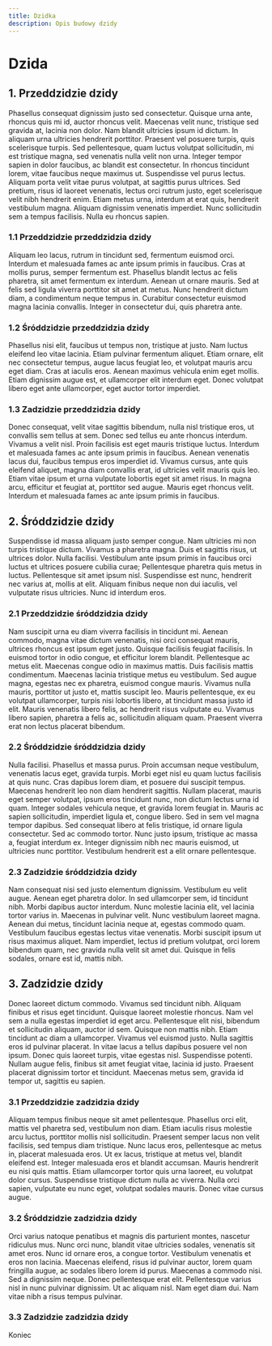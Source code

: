 ```yaml
---
title: Dzidka
description: Opis budowy dzidy
---
```


# Dzida

## 1. Przeddzidzie dzidy

Phasellus consequat dignissim justo sed consectetur. Quisque urna ante, rhoncus quis mi id, auctor rhoncus velit. Maecenas velit nunc, tristique sed gravida at, lacinia non dolor. Nam blandit ultricies ipsum id dictum. In aliquam urna ultricies hendrerit porttitor. Praesent vel posuere turpis, quis scelerisque turpis. Sed pellentesque, quam luctus volutpat sollicitudin, mi est tristique magna, sed venenatis nulla velit non urna. Integer tempor sapien in dolor faucibus, ac blandit est consectetur. In rhoncus tincidunt lorem, vitae faucibus neque maximus ut. Suspendisse vel purus lectus. Aliquam porta velit vitae purus volutpat, at sagittis purus ultrices. Sed pretium, risus id laoreet venenatis, lectus orci rutrum justo, eget scelerisque velit nibh hendrerit enim. Etiam metus urna, interdum at erat quis, hendrerit vestibulum magna. Aliquam dignissim venenatis imperdiet. Nunc sollicitudin sem a tempus facilisis. Nulla eu rhoncus sapien.

### 1.1 Przeddzidzie przeddzidzia dzidy

Aliquam leo lacus, rutrum in tincidunt sed, fermentum euismod orci. Interdum et malesuada fames ac ante ipsum primis in faucibus. Cras at mollis purus, semper fermentum est. Phasellus blandit lectus ac felis pharetra, sit amet fermentum ex interdum. Aenean ut ornare mauris. Sed at felis sed ligula viverra porttitor sit amet at metus. Nunc hendrerit dictum diam, a condimentum neque tempus in. Curabitur consectetur euismod magna lacinia convallis. Integer in consectetur dui, quis pharetra ante.

### 1.2 Śróddzidzie przeddzidzia dzidy

Phasellus nisi elit, faucibus ut tempus non, tristique at justo. Nam luctus eleifend leo vitae lacinia. Etiam pulvinar fermentum aliquet. Etiam ornare, elit nec consectetur tempus, augue lacus feugiat leo, et volutpat mauris arcu eget diam. Cras at iaculis eros. Aenean maximus vehicula enim eget mollis. Etiam dignissim augue est, et ullamcorper elit interdum eget. Donec volutpat libero eget ante ullamcorper, eget auctor tortor imperdiet.

### 1.3 Zadzidzie przeddzidzia dzidy

Donec consequat, velit vitae sagittis bibendum, nulla nisl tristique eros, ut convallis sem tellus at sem. Donec sed tellus eu ante rhoncus interdum. Vivamus a velit nisl. Proin facilisis est eget mauris tristique luctus. Interdum et malesuada fames ac ante ipsum primis in faucibus. Aenean venenatis lacus dui, faucibus tempus eros imperdiet id. Vivamus cursus, ante quis eleifend aliquet, magna diam convallis erat, id ultricies velit mauris quis leo. Etiam vitae ipsum et urna vulputate lobortis eget sit amet risus. In magna arcu, efficitur et feugiat at, porttitor sed augue. Mauris eget rhoncus velit. Interdum et malesuada fames ac ante ipsum primis in faucibus.

## 2. Śróddzidzie dzidy

Suspendisse id massa aliquam justo semper congue. Nam ultricies mi non turpis tristique dictum. Vivamus a pharetra magna. Duis et sagittis risus, ut ultrices dolor. Nulla facilisi. Vestibulum ante ipsum primis in faucibus orci luctus et ultrices posuere cubilia curae; Pellentesque pharetra quis metus in luctus. Pellentesque sit amet ipsum nisl. Suspendisse est nunc, hendrerit nec varius at, mollis at elit. Aliquam finibus neque non dui iaculis, vel vulputate risus ultricies. Nunc id interdum eros.

### 2.1 Przeddzidzie śróddzidzia dzidy

Nam suscipit urna eu diam viverra facilisis in tincidunt mi. Aenean commodo, magna vitae dictum venenatis, nisi orci consequat mauris, ultrices rhoncus est ipsum eget justo. Quisque facilisis feugiat facilisis. In euismod tortor in odio congue, et efficitur lorem blandit. Pellentesque ac metus elit. Maecenas congue odio in maximus mattis. Duis facilisis mattis condimentum. Maecenas lacinia tristique metus eu vestibulum. Sed augue magna, egestas nec ex pharetra, euismod congue mauris. Vivamus nulla mauris, porttitor ut justo et, mattis suscipit leo. Mauris pellentesque, ex eu volutpat ullamcorper, turpis nisi lobortis libero, at tincidunt massa justo id elit. Mauris venenatis libero felis, ac hendrerit risus vulputate eu. Vivamus libero sapien, pharetra a felis ac, sollicitudin aliquam quam. Praesent viverra erat non lectus placerat bibendum.

### 2.2 Śróddzidzie śróddzidzia dzidy

Nulla facilisi. Phasellus et massa purus. Proin accumsan neque vestibulum, venenatis lacus eget, gravida turpis. Morbi eget nisl eu quam luctus facilisis at quis nunc. Cras dapibus lorem diam, et posuere dui suscipit tempus. Maecenas hendrerit leo non diam hendrerit sagittis. Nullam placerat, mauris eget semper volutpat, ipsum eros tincidunt nunc, non dictum lectus urna id quam. Integer sodales vehicula neque, et gravida lorem feugiat in. Mauris ac sapien sollicitudin, imperdiet ligula et, congue libero. Sed in sem vel magna tempor dapibus. Sed consequat libero at felis tristique, id ornare ligula consectetur. Sed ac commodo tortor. Nunc justo ipsum, tristique ac massa a, feugiat interdum ex. Integer dignissim nibh nec mauris euismod, ut ultricies nunc porttitor. Vestibulum hendrerit est a elit ornare pellentesque.

### 2.3 Zadzidzie śróddzidzia dzidy

Nam consequat nisi sed justo elementum dignissim. Vestibulum eu velit augue. Aenean eget pharetra dolor. In sed ullamcorper sem, id tincidunt nibh. Morbi dapibus auctor interdum. Nunc molestie lacinia elit, vel lacinia tortor varius in. Maecenas in pulvinar velit. Nunc vestibulum laoreet magna. Aenean dui metus, tincidunt lacinia neque at, egestas commodo quam. Vestibulum faucibus egestas lectus vitae venenatis. Morbi suscipit ipsum ut risus maximus aliquet. Nam imperdiet, lectus id pretium volutpat, orci lorem bibendum quam, nec gravida nulla velit sit amet dui. Quisque in felis sodales, ornare est id, mattis nibh.

## 3. Zadzidzie dzidy

Donec laoreet dictum commodo. Vivamus sed tincidunt nibh. Aliquam finibus et risus eget tincidunt. Quisque laoreet molestie rhoncus. Nam vel sem a nulla egestas imperdiet id eget arcu. Pellentesque elit nisi, bibendum et sollicitudin aliquam, auctor id sem. Quisque non mattis nibh. Etiam tincidunt ac diam a ullamcorper. Vivamus vel euismod justo. Nulla sagittis eros id pulvinar placerat. In vitae lacus a tellus dapibus posuere vel non ipsum. Donec quis laoreet turpis, vitae egestas nisl. Suspendisse potenti. Nullam augue felis, finibus sit amet feugiat vitae, lacinia id justo. Praesent placerat dignissim tortor et tincidunt. Maecenas metus sem, gravida id tempor ut, sagittis eu sapien.

### 3.1 Przeddzidzie zadzidzia dzidy

Aliquam tempus finibus neque sit amet pellentesque. Phasellus orci elit, mattis vel pharetra sed, vestibulum non diam. Etiam iaculis risus molestie arcu luctus, porttitor mollis nisl sollicitudin. Praesent semper lacus non velit facilisis, sed tempus diam tristique. Nunc lacus eros, pellentesque ac metus in, placerat malesuada eros. Ut ex lacus, tristique at metus vel, blandit eleifend est. Integer malesuada eros et blandit accumsan. Mauris hendrerit eu nisi quis mattis. Etiam ullamcorper tortor quis urna laoreet, eu volutpat dolor cursus. Suspendisse tristique dictum nulla ac viverra. Nulla orci sapien, vulputate eu nunc eget, volutpat sodales mauris. Donec vitae cursus augue.

### 3.2 Śróddzidzie zadzidzia dzidy

Orci varius natoque penatibus et magnis dis parturient montes, nascetur ridiculus mus. Nunc orci nunc, blandit vitae ultricies sodales, venenatis sit amet eros. Nunc id ornare eros, a congue tortor. Vestibulum venenatis et eros non lacinia. Maecenas eleifend, risus id pulvinar auctor, lorem quam fringilla augue, ac sodales libero lorem id purus. Maecenas a commodo nisi. Sed a dignissim neque. Donec pellentesque erat elit. Pellentesque varius nisl in nunc pulvinar dignissim. Ut ac aliquam nisl. Nam eget diam dui. Nam vitae nibh a risus tempus pulvinar. 

### 3.3 Zadzidzie zadzidzia dzidy

Koniec

